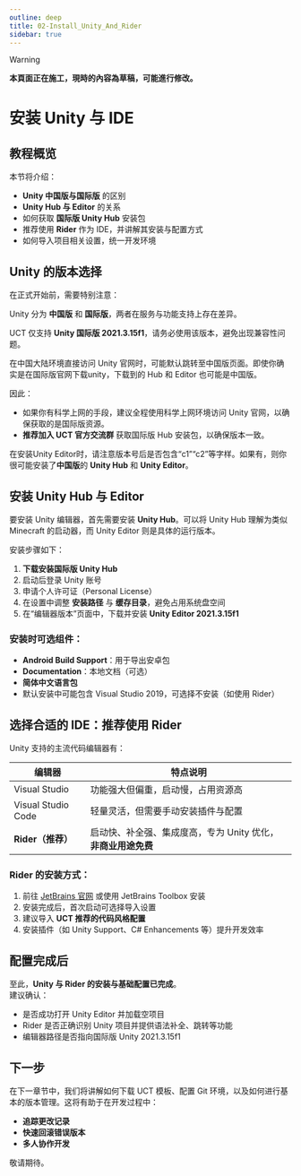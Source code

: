 ```yaml
---
outline: deep
title: 02-Install_Unity_And_Rider
sidebar: true
---
```


> [!WARNING]
> **本頁面正在施工，現時的內容為草稿，可能進行修改。**

# 安装 Unity 与 IDE

## 教程概览

本节将介绍：

- **Unity 中国版与国际版** 的区别
- **Unity Hub 与 Editor** 的关系
- 如何获取 **国际版 Unity Hub** 安装包
- 推荐使用 **Rider** 作为 IDE，并讲解其安装与配置方式
- 如何导入项目相关设置，统一开发环境

## Unity 的版本选择

在正式开始前，需要特别注意：

Unity 分为 **中国版** 和 **国际版**，两者在服务与功能支持上存在差异。

UCT 仅支持 **Unity 国际版 2021.3.15f1**，请务必使用该版本，避免出现兼容性问题。

在中国大陆环境直接访问 Unity 官网时，可能默认跳转至中国版页面。即使你确实是在国际版官网下载unity，下载到的 Hub 和 Editor 也可能是中国版。

因此：
- 如果你有科学上网的手段，建议全程使用科学上网环境访问 Unity 官网，以确保获取的是国际版资源。
- **推荐加入 UCT 官方交流群** 获取国际版 Hub 安装包，以确保版本一致。

在安装Unity Editor时，请注意版本号后是否包含“c1”“c2”等字样。如果有，则你很可能安装了**中国版**的 **Unity Hub** 和 **Unity Editor**。

## 安装 Unity Hub 与 Editor

要安装 Unity 编辑器，首先需要安装 **Unity Hub**。可以将 Unity Hub 理解为类似 Minecraft 的启动器，而 Unity Editor 则是具体的运行版本。

安装步骤如下：

1. **下载安装国际版 Unity Hub**
2. 启动后登录 Unity 账号
3. 申请个人许可证（Personal License）
4. 在设置中调整 **安装路径** 与 **缓存目录**，避免占用系统盘空间
5. 在“编辑器版本”页面中，下载并安装 **Unity Editor 2021.3.15f1**

### 安装时可选组件：

- **Android Build Support**：用于导出安卓包
- **Documentation**：本地文档（可选）
- **简体中文语言包**
- 默认安装中可能包含 Visual Studio 2019，可选择不安装（如使用 Rider）

## 选择合适的 IDE：推荐使用 Rider

Unity 支持的主流代码编辑器有：

| 编辑器             | 特点说明                                       |
|------------------|----------------------------------------------|
| Visual Studio    | 功能强大但偏重，启动慢，占用资源高               |
| Visual Studio Code | 轻量灵活，但需要手动安装插件与配置               |
| **Rider（推荐）** | 启动快、补全强、集成度高，专为 Unity 优化，**非商业用途免费** |

### Rider 的安装方式：

1. 前往 [JetBrains 官网](https://www.jetbrains.com/rider/) 或使用 JetBrains Toolbox 安装
2. 安装完成后，首次启动可选择导入设置
3. 建议导入 **UCT 推荐的代码风格配置**
4. 安装插件（如 Unity Support、C# Enhancements 等）提升开发效率

## 配置完成后

至此，**Unity 与 Rider 的安装与基础配置已完成**。  
建议确认：

- 是否成功打开 Unity Editor 并加载空项目
- Rider 是否正确识别 Unity 项目并提供语法补全、跳转等功能
- 编辑器路径是否指向国际版 Unity 2021.3.15f1

## 下一步

在下一章节中，我们将讲解如何下载 UCT 模板、配置 Git 环境，以及如何进行基本的版本管理。这将有助于在开发过程中：

- **追踪更改记录**
- **快速回滚错误版本**
- **多人协作开发**

敬请期待。
